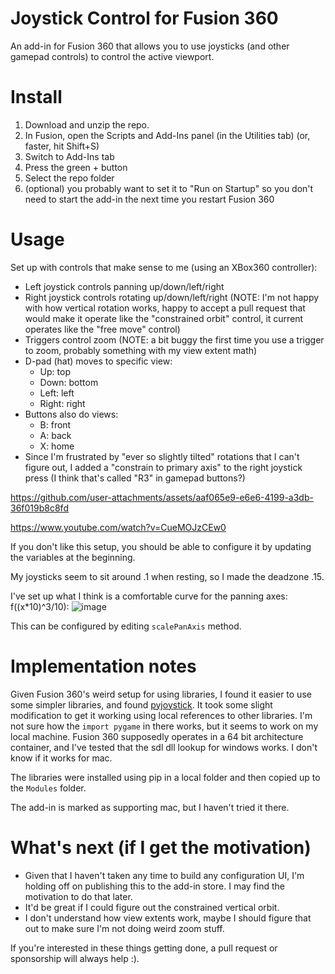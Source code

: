 # Joystick Control for Fusion 360

An add-in for Fusion 360 that allows you to use joysticks (and other gamepad controls) to control the active viewport.

# Install

1. Download and unzip the repo.
2. In Fusion, open the Scripts and Add-Ins panel (in the Utilities tab) (or, faster, hit Shift+S)
3. Switch to Add-Ins tab
4. Press the green + button
5. Select the repo folder
6. (optional) you probably want to set it to "Run on Startup" so you don't need to start the add-in the next time you restart Fusion 360

# Usage

Set up with controls that make sense to me (using an XBox360 controller):
 - Left joystick controls panning up/down/left/right
 - Right joystick controls rotating up/down/left/right (NOTE: I'm not happy with how vertical rotation works, happy to accept a pull request that would make it operate like the "constrained orbit" control, it current operates like the "free move" control)
 - Triggers control zoom (NOTE: a bit buggy the first time you use a trigger to zoom, probably something with my view extent math)
 - D-pad (hat) moves to specific view:
   - Up: top
   - Down: bottom
   - Left: left
   - Right: right
 - Buttons also do views:
   - B: front
   - A: back
   - X: home
 - Since I'm frustrated by "ever so slightly tilted" rotations that I can't figure out, I added a "constrain to primary axis" to the right joystick press (I think that's called "R3" in gamepad buttons?)

https://github.com/user-attachments/assets/aaf065e9-e6e6-4199-a3db-36f019b8c8fd

https://www.youtube.com/watch?v=CueMOJzCEw0
  
If you don't like this setup, you should be able to configure it by updating the variables at the beginning.

My joysticks seem to sit around .1 when resting, so I made the deadzone .15.

I've set up what I think is a comfortable curve for the panning axes: f((x*10)^3/10): ![image](https://github.com/user-attachments/assets/0fcb9818-7a36-49ad-83e3-5b76f7aa17c7)

This can be configured by editing `scalePanAxis` method.

# Implementation notes

Given Fusion 360's weird setup for using libraries, I found it easier to use some simpler libraries, and found [pyjoystick](https://github.com/justengel/pyjoystick). It took some slight modification to get it working using local references to other libraries. I'm not sure how the `import pygame` in there works, but it seems to work on my local machine. Fusion 360 supposedly operates in a 64 bit architecture container, and I've tested that the sdl dll lookup for windows works. I don't know if it works for mac.

The libraries were installed using pip in a local folder and then copied up to the `Modules` folder.

The add-in is marked as supporting mac, but I haven't tried it there.

# What's next (if I get the motivation)

- Given that I haven't taken any time to build any configuration UI, I'm holding off on publishing this to the add-in store. I may find the motivation to do that later.
- It'd be great if I could figure out the constrained vertical orbit.
- I don't understand how view extents work, maybe I should figure that out to make sure I'm not doing weird zoom stuff.

If you're interested in these things getting done, a pull request or sponsorship will always help :).
